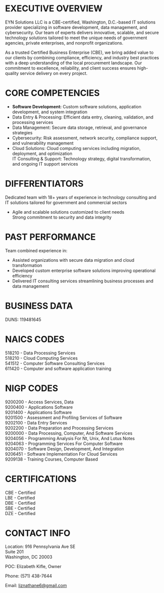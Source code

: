 # EXECUTIVE OVERVIEW

EYN Solutions LLC is a CBE-certified, Washington, D.C.-based IT solutions provider specializing in software development, data management, and cybersecurity. Our team of experts delivers innovative, scalable, and secure technology solutions tailored to meet the unique needs of government agencies, private enterprises, and nonprofit organizations.

As a trusted Certified Business Enterprise (CBE), we bring added value to our clients by combining compliance, efficiency, and industry best practices with a deep understanding of the local procurement landscape. Our commitment to excellence, reliability, and client success ensures high-quality service delivery on every project.

# CORE COMPETENCIES

- **Software Development:** Custom software solutions, application development, and system integration  
- Data Entry & Processing: Efficient data entry, cleaning, validation, and processing services  
- Data Management: Secure data storage, retrieval, and governance strategies  
- Cybersecurity: Risk assessment, network security, compliance support, and vulnerability management  
- Cloud Solutions: Cloud computing services including migration, deployment, and optimization  
IT Consulting & Support: Technology strategy, digital transformation, and ongoing IT support services

# DIFFERENTIATORS

Dedicated team with  $18+$  years of experience in technology consulting and IT solutions tailored for government and commercial sectors  
- Agile and scalable solutions customized to client needs  
Strong commitment to security and data integrity

# PAST PERFORMANCE

Team combined experience in:

- Assisted organizations with secure data migration and cloud transformation  
- Developed custom enterprise software solutions improving operational efficiency  
- Delivered IT consulting services streamlining business processes and data management

# BUSINESS DATA

DUNS: 119481645

# NAICS CODES

518210 - Data Processing Services  
518210 - Cloud Computing Services  
541512 - Computer Software Consulting Services  
611420 - Computer and software application training

# NIGP CODES

9200200 - Access Services, Data  
9200400 - Applications Software  
9201400 - Applications Software  
9201500 - Assessment and Profiling Services of Software  
9202100 - Data Entry Services  
9202200 - Data Preparation and Processing Services  
9200000 - Data Processing, Computer, And Software Services  
9204056 - Programming Analysis For Nt, Unix, And Lotus Notes  
9204063 - Programming Services For Computer Software  
9204070 - Software Design, Development, And Integration  
9206451 - Software Implementation For Cloud Services  
9209138 - Training Courses, Computer Based

# CERTIFICATIONS

CBE - Certified  
LBE - Certified  
DBE - Certified  
SBE - Certified  
DZE - Certified

# CONTACT INFO

Location: 916 Pennsylvania Ave SE  
Suite 201  
Washington, DC 20003

POC: Elizabeth Kifle, Owner

Phone: (571) 438-7644

Email: liznathane6@gmail.com
